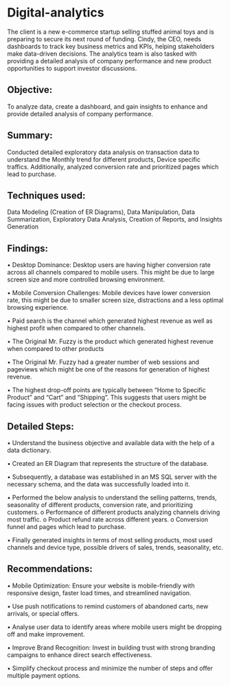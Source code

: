 # Digital-analytics

The client is a new e-commerce startup selling stuffed animal toys and is preparing to secure its next round of funding. Cindy, the CEO, needs dashboards to track key business metrics and KPIs, helping stakeholders make data-driven decisions. The analytics team is also tasked with providing a detailed analysis of company performance and new product opportunities to support investor discussions.

## Objective: 
To analyze data, create a dashboard, and gain insights to enhance and provide detailed analysis of company performance.

## Summary: 
Conducted detailed exploratory data analysis on transaction data to understand the Monthly trend for different products, Device specific traffics. Additionally, analyzed conversion rate and prioritized pages which lead to purchase.

## Techniques used: 

Data Modeling (Creation of ER Diagrams), Data Manipulation, Data Summarization, Exploratory Data Analysis, Creation of Reports, and Insights Generation

## Findings:

•	Desktop Dominance: Desktop users are having higher conversion rate across all channels compared to mobile users. This might be due to large screen size and more controlled browsing environment.

•	Mobile Conversion Challenges: Mobile devices have lower conversion rate, this might be due to smaller screen size, distractions and a less optimal browsing experience.

•	Paid search is the channel which generated highest revenue as well as highest profit when compared to other channels.

•	The Original Mr. Fuzzy is the product which generated highest revenue when compared to other products

•	The Original Mr. Fuzzy had a greater number of web sessions and pageviews which might be one of the reasons for generation of highest revenue. 

•	The highest drop-off points are typically between “Home to Specific Product” and “Cart” and “Shipping”. This suggests that users might be facing issues with product selection or the checkout process.

## Detailed Steps:

•	Understand the business objective and available data with the help of a data dictionary.

•	Created an ER Diagram that represents the structure of the database.

•	Subsequently, a database was established in an MS SQL server with the necessary schema, and the data was successfully loaded into it.

•	Performed the below analysis to understand the selling patterns, trends, seasonality of different products, conversion rate, and prioritizing customers.
o	Performance of different products analyzing channels driving most traffic.
o	Product refund rate across different years.
o	Conversion funnel and pages which lead to purchase.

•	Finally generated insights in terms of most selling products, most used channels and device type, possible drivers of sales, trends, seasonality, etc.

## Recommendations:

•	Mobile Optimization: Ensure your website is mobile-friendly with responsive design, faster load times, and streamlined navigation.

•	Use push notifications to remind customers of abandoned carts, new arrivals, or special offers.

•	Analyse user data to identify areas where mobile users might be dropping off and make improvement.

•	Improve Brand Recognition: Invest in building trust with strong branding campaigns to enhance direct search effectiveness.

•	Simplify checkout process and minimize the number of steps and offer multiple payment options.


